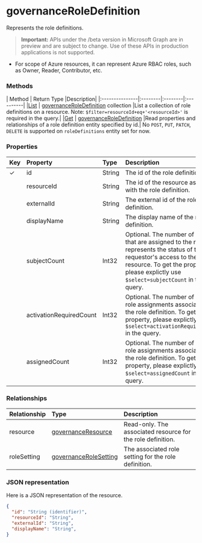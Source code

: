 # governanceRoleDefinition 
Represents the role definitions. 

> **Important:** APIs under the /beta version in Microsoft Graph are in preview and are subject to change. Use of these APIs in production applications is not supported.

* For scope of Azure resources, it can represent Azure RBAC roles, such as Owner, Reader, Contributor, etc.


### Methods

| Method		  | Return Type	|Description|
|:---------------|:--------|:--------|:----------|
|[List](../api/governanceroledefinition_list.md) | [governanceRoleDefinition](governanceroledefinition.md) collection |List a collection of role definitions on a resource. Note: `$filter=resourceId+eq+'<resourceId>'` is required in the query.|
|[Get](../api/governanceroledefinition_get.md) | [governanceRoleDefinition](governanceroledefinition.md) |Read properties and relationships of a role definition entity specified by id.|
No `POST`, `PUT`, `PATCH`, `DELETE` is supported on `roleDefinitions` entity set for now.
### Properties
| Key | Property	| Type	    |Description|
|:----|:----------|:----------|:----------|
|✓    |id         |String     |The id of the role definition. |
|     |resourceId |String     |The id of the resource associated with the role definition. |
|     |externalId   |String     |The external id of the role definition.|
|     |displayName|String     |The display name of the role definition.|
|     |subjectCount|Int32     |Optional. The number of subjects that are assigned to the role. It represents the status of the requestor's access to the resource. To get the property, please explictly use `$select=subjectCount` in the query.|
|     |activationRequiredCount|Int32|Optional. The number of eligible role assignments associated with the role definition. To get the property, please explictly use `$select=activationRequiredCount` in the query.|
|     |assignedCount|Int32    |Optional. The number of active role assignments associated with the role definition.  To get the property, please explictly use `$select=assignedCount` in the query.|


### Relationships
| Relationship | Type	|Description|
|:---------------|:--------|:----------|
|resource|[governanceResource](governanceresource.md)|Read-only. The associated resource for the role definition.|
|roleSetting|[governanceRoleSetting](governancerolesetting.md)|The associated role setting for the role definition.|

### JSON representation

Here is a JSON representation of the resource.

```json
{
  "id": "String (identifier)",
  "resourceId": "String",
  "externalId": "String",
  "displayName": "String",
}

```